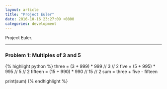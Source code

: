 ```yaml
---
layout: article
title: "Project Euler"
date: 2016-10-16 23:27:09 +0800
categories: development
---
```


Project Euler.

---

### Problem 1: Multiples of 3 and 5

{% highlight python %}
three = (3 + 999) * 999 // 3 // 2
five = (5 + 995) * 995 // 5 // 2
fifteen = (15 + 990) * 990 // 15 // 2
sum = three + five - fifteen

print(sum)
{% endhighlight %}
